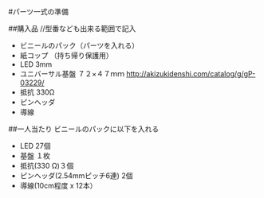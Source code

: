 #パーツ一式の準備

##購入品
//型番なども出来る範囲で記入
- ビニールのパック（パーツを入れる）
- 紙コップ （持ち帰り保護用）
- LED 3mm
- ユニバーサル基盤 ７２×４７ｍｍ <http://akizukidenshi.com/catalog/g/gP-03229/>
- 抵抗 330Ω
- ピンヘッダ 
- 導線

##一人当たり
ビニールのパックに以下を入れる
- LED 27個
- 基盤 １枚
- 抵抗(330 Ω)３個
- ピンヘッダ(2.54mmピッチ6連) 2個
- 導線(10cm程度 x 12本）
